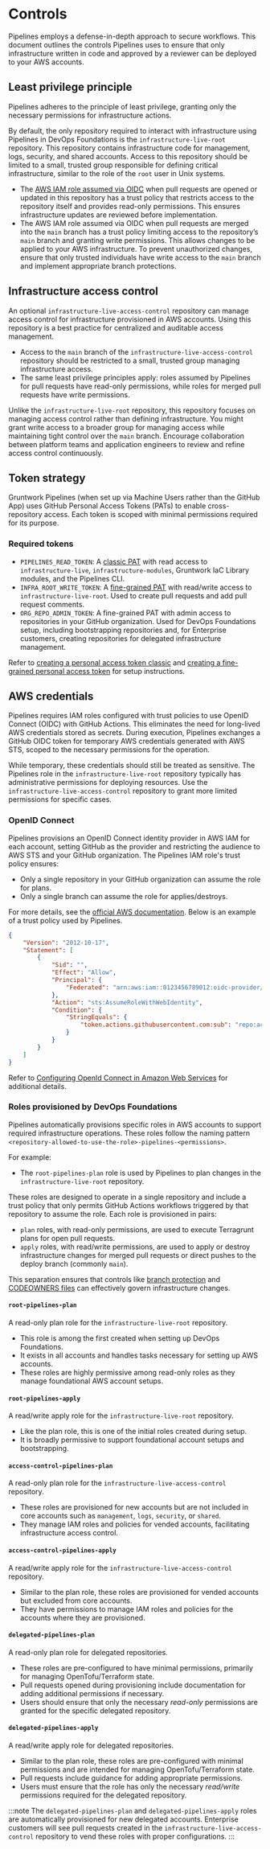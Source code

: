 # Controls

Pipelines employs a defense-in-depth approach to secure workflows. This document outlines the controls Pipelines uses to ensure that only infrastructure written in code and approved by a reviewer can be deployed to your AWS accounts.

## Least privilege principle

Pipelines adheres to the principle of least privilege, granting only the necessary permissions for infrastructure actions.

By default, the only repository required to interact with infrastructure using Pipelines in DevOps Foundations is the `infrastructure-live-root` repository. This repository contains infrastructure code for management, logs, security, and shared accounts. Access to this repository should be limited to a small, trusted group responsible for defining critical infrastructure, similar to the role of the `root` user in Unix systems.

- The [AWS IAM role assumed via OIDC](https://docs.github.com/en/actions/deployment/security-hardening-your-deployments/configuring-openid-connect-in-amazon-web-services) when pull requests are opened or updated in this repository has a trust policy that restricts access to the repository itself and provides read-only permissions. This ensures infrastructure updates are reviewed before implementation.
- The AWS IAM role assumed via OIDC when pull requests are merged into the `main` branch has a trust policy limiting access to the repository’s `main` branch and granting write permissions. This allows changes to be applied to your AWS infrastructure. To prevent unauthorized changes, ensure that only trusted individuals have write access to the `main` branch and implement appropriate branch protections.

## Infrastructure access control

An optional `infrastructure-live-access-control` repository can manage access control for infrastructure provisioned in AWS accounts. Using this repository is a best practice for centralized and auditable access management.

- Access to the `main` branch of the `infrastructure-live-access-control` repository should be restricted to a small, trusted group managing infrastructure access.
- The same least privilege principles apply: roles assumed by Pipelines for pull requests have read-only permissions, while roles for merged pull requests have write permissions.

Unlike the `infrastructure-live-root` repository, this repository focuses on managing access control rather than defining infrastructure. You might grant write access to a broader group for managing access while maintaining tight control over the `main` branch. Encourage collaboration between platform teams and application engineers to review and refine access control continuously.

## Token strategy

Gruntwork Pipelines (when set up via Machine Users rather than the GitHub App) uses GitHub Personal Access Tokens (PATs) to enable cross-repository access. Each token is scoped with minimal permissions required for its purpose.

### Required tokens
- `PIPELINES_READ_TOKEN`: A [classic PAT](https://docs.github.com/en/authentication/keeping-your-account-and-data-secure/managing-your-personal-access-tokens#personal-access-tokens-classic) with read access to `infrastructure-live`, `infrastructure-modules`, Gruntwork IaC Library modules, and the Pipelines CLI.
- `INFRA_ROOT_WRITE_TOKEN`: A [fine-grained PAT](https://docs.github.com/en/authentication/keeping-your-account-and-data-secure/managing-your-personal-access-tokens) with read/write access to `infrastructure-live-root`. Used to create pull requests and add pull request comments.
- `ORG_REPO_ADMIN_TOKEN`: A fine-grained PAT with admin access to repositories in your GitHub organization. Used for DevOps Foundations setup, including bootstrapping repositories and, for Enterprise customers, creating repositories for delegated infrastructure management.

Refer to [creating a personal access token classic](https://docs.github.com/en/authentication/keeping-your-account-and-data-secure/managing-your-personal-access-tokens#creating-a-personal-access-token-classic) and [creating a fine-grained personal access token](https://docs.github.com/en/authentication/keeping-your-account-and-data-secure/managing-your-personal-access-tokens#creating-a-fine-grained-personal-access-token) for setup instructions.

## AWS credentials

Pipelines requires IAM roles configured with trust policies to use OpenID Connect (OIDC) with GitHub Actions. This eliminates the need for long-lived AWS credentials stored as secrets. During execution, Pipelines exchanges a GitHub OIDC token for temporary AWS credentials generated with AWS STS, scoped to the necessary permissions for the operation.

While temporary, these credentials should still be treated as sensitive. The Pipelines role in the `infrastructure-live-root` repository typically has administrative permissions for deploying resources. Use the `infrastructure-live-access-control` repository to grant more limited permissions for specific cases.

### OpenID Connect

Pipelines provisions an OpenID Connect identity provider in AWS IAM for each account, setting GitHub as the provider and restricting the audience to AWS STS and your GitHub organization. The Pipelines IAM role's trust policy ensures:
- Only a single repository in your GitHub organization can assume the role for plans.
- Only a single branch can assume the role for applies/destroys.

For more details, see the [official AWS documentation](https://docs.aws.amazon.com/IAM/latest/UserGuide/id_roles_providers_create_oidc.html). Below is an example of a trust policy used by Pipelines.

```json
{
    "Version": "2012-10-17",
    "Statement": [
        {
            "Sid": "",
            "Effect": "Allow",
            "Principal": {
                "Federated": "arn:aws:iam::0123456789012:oidc-provider/token.actions.githubusercontent.com"
            },
            "Action": "sts:AssumeRoleWithWebIdentity",
            "Condition": {
                "StringEquals": {
                    "token.actions.githubusercontent.com:sub": "repo:acme/infrastructure-live-root:ref:refs/heads/main"
                }
            }
        }
    ]
}
```

Refer to [Configuring OpenId Connect in Amazon Web Services](https://docs.github.com/en/actions/deployment/security-hardening-your-deployments/configuring-openid-connect-in-amazon-web-services) for additional details.

### Roles provisioned by DevOps Foundations

Pipelines automatically provisions specific roles in AWS accounts to support required infrastructure operations. These roles follow the naming pattern `<repository-allowed-to-use-the-role>-pipelines-<permissions>`.

For example:
- The `root-pipelines-plan` role is used by Pipelines to plan changes in the `infrastructure-live-root` repository.

These roles are designed to operate in a single repository and include a trust policy that only permits GitHub Actions workflows triggered by that repository to assume the role. Each role is provisioned in pairs:
- `plan` roles, with read-only permissions, are used to execute Terragrunt plans for open pull requests.
- `apply` roles, with read/write permissions, are used to apply or destroy infrastructure changes for merged pull requests or direct pushes to the deploy branch (commonly `main`).

This separation ensures that controls like [branch protection](https://docs.github.com/en/repositories/configuring-branches-and-merges-in-your-repository/managing-protected-branches/about-protected-branches) and [CODEOWNERS files](https://docs.github.com/en/repositories/managing-your-repositorys-settings-and-features/customizing-your-repository/about-code-owners) can effectively govern infrastructure changes.

#### `root-pipelines-plan`

A read-only plan role for the `infrastructure-live-root` repository. 
- This role is among the first created when setting up DevOps Foundations.
- It exists in all accounts and handles tasks necessary for setting up AWS accounts.
- These roles are highly permissive among read-only roles as they manage foundational AWS account setups.

#### `root-pipelines-apply`

A read/write apply role for the `infrastructure-live-root` repository.
- Like the plan role, this is one of the initial roles created during setup.
- It is broadly permissive to support foundational account setups and bootstrapping.

#### `access-control-pipelines-plan`

A read-only plan role for the `infrastructure-live-access-control` repository.
- These roles are provisioned for new accounts but are not included in core accounts such as `management`, `logs`, `security`, or `shared`.
- They manage IAM roles and policies for vended accounts, facilitating infrastructure access control.

#### `access-control-pipelines-apply`

A read/write apply role for the `infrastructure-live-access-control` repository.
- Similar to the plan role, these roles are provisioned for vended accounts but excluded from core accounts.
- They have permissions to manage IAM roles and policies for the accounts where they are provisioned.

#### `delegated-pipelines-plan`

A read-only plan role for delegated repositories.
- These roles are pre-configured to have minimal permissions, primarily for managing OpenTofu/Terraform state.
- Pull requests opened during provisioning include documentation for adding additional permissions if necessary.
- Users should ensure that only the necessary _read-only_ permissions are granted for the specific delegated repository.

#### `delegated-pipelines-apply`

A read/write apply role for delegated repositories.
- Similar to the plan role, these roles are pre-configured with minimal permissions and are intended for managing OpenTofu/Terraform state.
- Pull requests include guidance for adding appropriate permissions.
- Users must ensure that the role has only the necessary _read/write_ permissions required for the delegated repository.

:::note
The `delegated-pipelines-plan` and `delegated-pipelines-apply` roles are automatically provisioned for new delegated accounts. Enterprise customers will see pull requests created in the `infrastructure-live-access-control` repository to vend these roles with proper configurations.
:::
